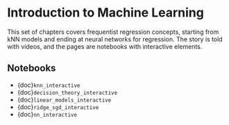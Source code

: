 # Introduction to Machine Learning

This set of chapters covers frequentist regression concepts, starting from kNN models and ending at neural networks for regression. The story is told with videos, and the pages are notebooks with interactive elements.

## Notebooks

- {doc}`knn_interactive`
- {doc}`decision_theory_interactive`
- {doc}`linear_models_interactive`
- {doc}`ridge_sgd_interactive`
- {doc}`nn_interactive`